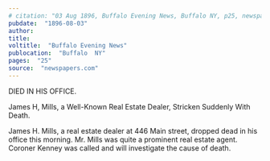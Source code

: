 ```yaml
---
# citation: "03 Aug 1896, Buffalo Evening News, Buffalo NY, p25, newspapers.com."
pubdate:  "1896-08-03"
author: 
title: 
voltitle:  "Buffalo Evening News"
publocation:  "Buffalo  NY"
pages:  "25"
source:  "newspapers.com"
---
```


DIED IN HIS OFFICE. 

James H, Mills, a Well-Known Real Estate Dealer, Stricken Suddenly With Death. 

James H. Mills, a real estate dealer at 446 Main street, dropped dead in his office this morning. Mr. Mills was quite a prominent real estate agent. Coroner Kenney was called and will investigate the cause of death.

